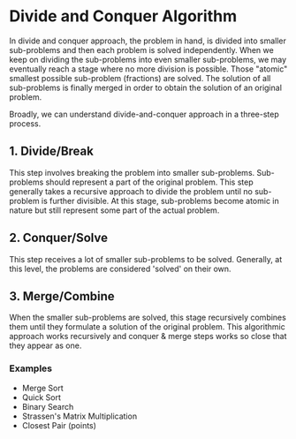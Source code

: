 # Divide and Conquer Algorithm

In divide and conquer approach, the problem in hand, is divided into smaller sub-problems and then each problem is solved independently. When we keep on dividing the sub-problems into even smaller sub-problems, we may eventually reach a stage where no more division is possible. Those "atomic" smallest possible sub-problem (fractions) are solved. The solution of all sub-problems is finally merged in order to obtain the solution of an original problem.

Broadly, we can understand divide-and-conquer approach in a three-step process.

## 1. Divide/Break

This step involves breaking the problem into smaller sub-problems. Sub-problems should represent a part of the original problem. This step generally takes a recursive approach to divide the problem until no sub-problem is further divisible. At this stage, sub-problems become atomic in nature but still represent some part of the actual problem.

## 2. Conquer/Solve

This step receives a lot of smaller sub-problems to be solved. Generally, at this level, the problems are considered 'solved' on their own.

## 3. Merge/Combine

When the smaller sub-problems are solved, this stage recursively combines them until they formulate a solution of the original problem. This algorithmic approach works recursively and conquer & merge steps works so close that they appear as one.

### Examples

- Merge Sort
- Quick Sort
- Binary Search
- Strassen's Matrix Multiplication
- Closest Pair (points)
